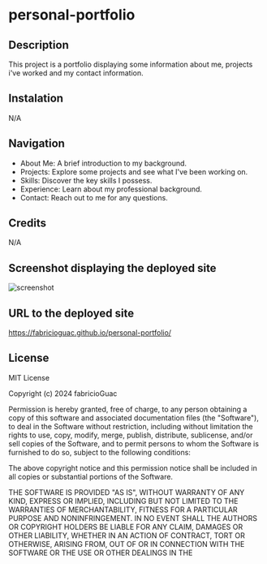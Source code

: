 # personal-portfolio

## Description

This project is a portfolio displaying some information about me, projects i've worked and my contact information.

## Instalation

N/A

## Navigation

* About Me: A brief introduction to my background.
* Projects: Explore some projects and see what I've been working on.
* Skills: Discover the key skills I possess.
* Experience: Learn about my professional background.
* Contact: Reach out to me for any questions.

## Credits

N/A

## Screenshot displaying the deployed site

![screenshot](C:\Users\Fabricio\bootcamp\homework\personal-portfolio\assets\images\fabricioguac.github.io_personal-portfolio_.png)

## URL to the deployed site

https://fabricioguac.github.io/personal-portfolio/

## License

MIT License

Copyright (c) 2024 fabricioGuac

Permission is hereby granted, free of charge, to any person obtaining a copy
of this software and associated documentation files (the "Software"), to deal
in the Software without restriction, including without limitation the rights
to use, copy, modify, merge, publish, distribute, sublicense, and/or sell
copies of the Software, and to permit persons to whom the Software is
furnished to do so, subject to the following conditions:

The above copyright notice and this permission notice shall be included in all
copies or substantial portions of the Software.

THE SOFTWARE IS PROVIDED "AS IS", WITHOUT WARRANTY OF ANY KIND, EXPRESS OR
IMPLIED, INCLUDING BUT NOT LIMITED TO THE WARRANTIES OF MERCHANTABILITY,
FITNESS FOR A PARTICULAR PURPOSE AND NONINFRINGEMENT. IN NO EVENT SHALL THE
AUTHORS OR COPYRIGHT HOLDERS BE LIABLE FOR ANY CLAIM, DAMAGES OR OTHER
LIABILITY, WHETHER IN AN ACTION OF CONTRACT, TORT OR OTHERWISE, ARISING FROM,
OUT OF OR IN CONNECTION WITH THE SOFTWARE OR THE USE OR OTHER DEALINGS IN THE